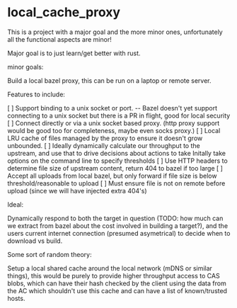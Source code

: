 # local_cache_proxy


This is a project with a major goal and the more minor ones, unfortunately all the functional aspects are minor!


Major goal is to just learn/get better with rust.


minor goals:

Build a local bazel proxy, this can be run on a laptop or remote server.

Features to include:

[ ] Support binding to a unix socket or port.
    -- Bazel doesn't yet support connecting to a unix socket but there is a PR in flight, good for local security
[ ] Connect directly or via a unix socket based proxy. (http proxy support would be good too for completeness, maybe even socks proxy.)
[ ] Local LRU cache of files managed by the proxy to ensure it doesn't grow unbounded.
[ ] Ideally dynamically calculate our throughput to the upstream, and use that to drive decisions about actions to take
    Initally take options on the command line to specify thresholds
[ ] Use HTTP headers to determine file size of upstream content, return 404 to bazel if too large
[ ] Accept all uploads from local bazel, but only forward if file size is below threshold/reasonable to upload
[ ] Must ensure file is not on remote before upload (since we will have injected extra 404's)


Ideal:

Dynamically respond to both the target in question (TODO: how much can we extract from bazel about the cost involved in building a target?), and the users current internet connection (presumed asymetrical) to decide when to download vs build.


Some sort of random theory:

Setup a local shared cache around the local network (mDNS or similar things), this would be purely to provide higher throughput access to CAS blobs, which can have their hash checked by the client using the data from the AC which shouldn't use this cache and can have a list of known/trusted hosts.

